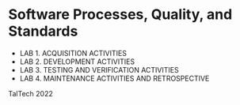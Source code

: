 # Software Processes, Quality, and Standards

- LAB 1. ACQUISITION ACTIVITIES
- LAB 2. DEVELOPMENT ACTIVITIES
- LAB 3. TESTING AND VERIFICATION ACTIVITIES
- LAB 4. MAINTENANCE ACTIVITIES AND RETROSPECTIVE

TalTech 2022
